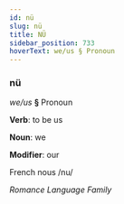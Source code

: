 ```yaml
---
id: nü
slug: nü
title: NÜ
sidebar_position: 733
hoverText: we/us § Pronoun
---
```


### nü

*we/us* **§** Pronoun

**Verb**: to be us

**Noun**: we

**Modifier**: our

French nous /nu/

*Romance Language Family*